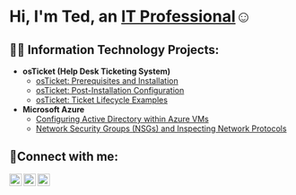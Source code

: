 <h1>Hi, I'm Ted, an <a href="https://linkedin.com/in/Josh">IT Professional</a>☺</h1>

<h2>👨‍💻 Information Technology Projects:</h2>

- <b>osTicket (Help Desk Ticketing System)</b>
  - [osTicket: Prerequisites and Installation](https://github.com/TedW228/osticket-prereqs)
  - [osTicket: Post-Installation Configuration](https://github.com/TedW228/post-install-config)
  - [osTicket: Ticket Lifecycle Examples](https://github.com/TedW228/ticket-lifecycle)
- <b>Microsoft Azure</b>
  - [Configuring Active Directory within Azure VMs](https://github.com/TedW228/configure-ad)
  - [Network Security Groups (NSGs) and Inspecting Network Protocols](https://github.com/TedW228/azure-network-protocols)

<h2>🤳Connect with me:</h2>

[<img align="left" alt="Josh | Twitter" width="22px" src="https://cdn.jsdelivr.net/npm/simple-icons@v3/icons/twitter.svg" />][twitter]
[<img align="left" alt="Josh | LinkedIn" width="22px" src="https://cdn.jsdelivr.net/npm/simple-icons@v3/icons/linkedin.svg" />][linkedin]
[<img align="left" alt="Josh | Instagram" width="22px" src="https://cdn.jsdelivr.net/npm/simple-icons@v3/icons/instagram.svg" />][instagram]

[twitter]: https://twitter.com/Josh
[instagram]: https://www.instagram.com/Josh
[linkedin]: https://linkedin.com/in/Josh
